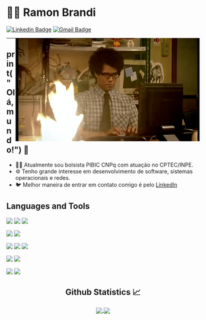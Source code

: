 
# :man_technologist: Ramon Brandi



[![Linkedin Badge](https://img.shields.io/badge/-LinkedIn-blue?style=flat-square&logo=Linkedin&logoColor=white&link=https://www.linkedin.com/in/ramonbrandi/)](https://www.linkedin.com/in/ramonbrandi/)
[![Gmail Badge](https://img.shields.io/badge/-Gmail-c14438?style=flat-square&logo=Gmail&logoColor=white&link=mailto:ramonbrand@gmail.com)](mailto:ramonbrand@gmail.com)

<!--[![Medium Badge](https://img.shields.io/badge/-Medium-black?style=flat-square&logo=Medium&logoColor=white&link=https://medium.com/ramones-py)](https://medium.com/ramones-py) -->

<img align="right" alt="GIF" src="./packs/giphy.gif" />

---


## print("Olá, mundo!") 👋

- 👨‍💻 Atualmente sou bolsista PIBIC CNPq com atuação no CPTEC/INPE.
- ⚙️ Tenho grande interesse em desenvolvimento de software, sistemas operacionais e redes.
- 🐦 Melhor maneira de entrar em contato comigo é pelo [LinkedIn](https://www.linkedin.com/in/ramonbrandi/)



<p/>

## Languages and Tools

![](https://img.shields.io/badge/-Python-yellow?=flat-square&logo=Python&logoColor=white)
![](https://img.shields.io/badge/-Django-Green?=flat-square&logo=Django&logoColor=white)
![](https://img.shields.io/badge/-Flask-gray?style=flat-square&logo=Flask&logoColor=white)


![](https://img.shields.io/badge/-C++-blue?style=flat-square&logo=c%2B%2B&&logoColor=white)
![](https://img.shields.io/badge/-Csharp-green?style=flat-square&logo=C%20sharp&logoColor=white)


![](https://img.shields.io/badge/-HTML-grey?style=flat-square&logo=HTML5&logoColor=red)
![](https://img.shields.io/badge/-CSS-blue?style=flat-square&logo=CSS3&logoColor=white)
![](https://img.shields.io/badge/-Javascript-black?style=flat-square&logo=Javascript&logoColor=yellow)


![](https://img.shields.io/badge/-SQL-blue?style=flat-square&logo=MySQL&logoColor=white)
![](https://img.shields.io/badge/-MongoDB-black?style=flat-square&logo=MongoDb&logoColor=green)


![](https://img.shields.io/badge/-Unity%20Engine-gray?style=flat-square&logo=Unity&logoColor=white)
![](https://img.shields.io/badge/-Unreal%20Engine-gray?style=flat-square&logo=Unreal%20engine&logoColor=white)











  <h2 align="center"> Github Statistics 📈 </h2>
  
  <div align="center"> 
     <a href="">
      <img align="center" src="https://github-readme-stats-sigma-five.vercel.app/api?username=RamonBrandi&show_icons=true&include_all_commits=true&count_private=true&theme=react&line_height=40" />
    </a>
    <a href="">
      <img align="center" src="https://github-readme-stats.vercel.app/api/top-langs/?username=RamonBrandi&theme=react&line_height=40&hide=css"/>
    </a>
</div


